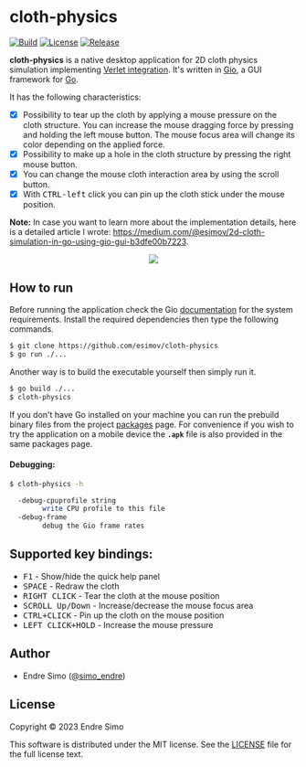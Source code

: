 # cloth-physics
[![Build](https://github.com/esimov/cloth-physics/actions/workflows/build.yml/badge.svg)](https://github.com/esimov/cloth-physics/actions/workflows/build.yml)
[![License](https://img.shields.io/github/license/esimov/cloth-physics)](./LICENSE)
[![Release](https://img.shields.io/badge/release-v1.0.2-blue.svg)](https://github.com/esimov/cloth-physics/releases/tag/v1.0.2)

**cloth-physics** is a native desktop application for 2D cloth physics simulation implementing [Verlet integration](https://en.wikipedia.org/wiki/Verlet_integration). It's written in [Gio](https://gioui.org), a GUI framework for [Go](https://golang.org/). 

It has the following characteristics:
- [x] Possibility to tear up the cloth by applying a mouse pressure on the cloth structure. You can increase the mouse dragging force by pressing and holding the left mouse button. The mouse focus area will change its color depending on the applied force.
- [x] Possibility to make up a hole in the cloth structure by pressing the right mouse button.
- [x] You can change the mouse cloth interaction area by using the scroll button.
- [x] With <kbd>CTRL-left</kbd> click you can pin up the cloth stick under the mouse position.

**Note:** In case you want to learn more about the implementation details, here is a detailed article I wrote: https://medium.com/@esimov/2d-cloth-simulation-in-go-using-gio-gui-b3dfe00b7223.

<p align="center"><img src="./cloth-sim.gif"/></p>

## How to run
Before running the application check the Gio [documentation](https://gioui.org/doc/install) for the system requirements. Install the required dependencies then type the following commands.

```bash
$ git clone https://github.com/esimov/cloth-physics
$ go run ./...
```

Another way is to build the executable yourself then simply run it. 

```bash
$ go build ./...
$ cloth-physics
```

If you don't have Go installed on your machine you can run the prebuild binary files from the project [packages](https://github.com/esimov/cloth-physics/packages) page. For convenience if you wish to try the application on a mobile device the **`.apk`** file is also provided in the same packages page.

#### Debugging:
```bash
$ cloth-physics -h

  -debug-cpuprofile string
        write CPU profile to this file
  -debug-frame
        debug the Gio frame rates
```

## Supported key bindings:
* <kbd>F1</kbd> - Show/hide the quick help panel
* <kbd>SPACE</kbd> - Redraw the cloth
* <kbd>RIGHT CLICK</kbd> - Tear the cloth at the mouse position
* <kbd>SCROLL Up/Down</kbd> - Increase/decrease the mouse focus area
* <kbd>CTRL+CLICK</kbd> - Pin up the cloth on the mouse position
* <kbd>LEFT CLICK+HOLD</kbd> - Increase the mouse pressure

## Author
* Endre Simo ([@simo_endre](https://twitter.com/simo_endre))

## License
Copyright © 2023 Endre Simo

This software is distributed under the MIT license. See the [LICENSE](https://github.com/esimov/cloth-physics/blob/master/LICENSE) file for the full license text.
